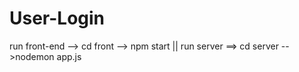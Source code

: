# User-Login

run front-end --> cd front --> npm start || run server ==> cd server -->nodemon app.js 
